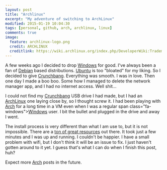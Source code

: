 ```yaml
---
layout: post
title: "Archlinux"
excerpt: "My adventure of switching to ArchLinux"
modified: 2015-01-19 10:04:30
tags: [personal, github, arch, archlinux, linux]
comments: true
image:
  feature: archlinux-logo.png
  credit: ARCHLINUX
  creditlink: https://wiki.archlinux.org/index.php/DeveloperWiki:TrademarkPolicy
---
```


<span class="fa fa-linux fa-5x"></span> A few weeks ago I decided to drop <span class="fa-windows"></span> [Windows](http://www.microsoft.com) for good. I've always been a fan of [Debian](http://www.debian.org) based distributions. [Ubuntu](http://www.ubuntu.com) is too "bloated" for my liking. So I decided to give [Crunchbang](http://www.crunchbang.com). Everything was smooth. I was in love. Then one day I made a boo boo. Some how I managed to delete the network manager app, and I had no internet access. Well shit... 

I could not find my [Crunchbang](http://www.crunchbang.com) USB drive I had made, but I had an [ArchLinux](http://www.archlinux.org) one laying close by, so I thought screw it. I had been playing with [Arch](http://www.archlinux.org) for a long time in a VM even when I was a regular span class="fa-windows"></span>[Windows](http://www.microsoft.com) user. I bit the bullet and plugged in the drive and away I went. 

The install process is very different than what I am use to, but it is not impossible. There are a [ton of great resources](http://www.google.com) out there.  It took just a few minutes and I was up and running. I couldn't be happier. I have a small problem with wifi, but I don't think it will be an issue to fix. I just haven't gotten around to it yet. I guess that's what I can do when I finish this post, huh?

Expect more [Arch](http://www.archlinux.org) posts in the future.